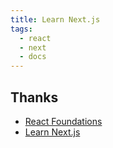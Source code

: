 ```yaml
---
title: Learn Next.js
tags:
  - react
  - next
  - docs
---
```




## Thanks

- [React Foundations](https://nextjs.org/learn/react-foundations)
- [Learn Next.js](https://nextjs.org/learn/dashboard-app)